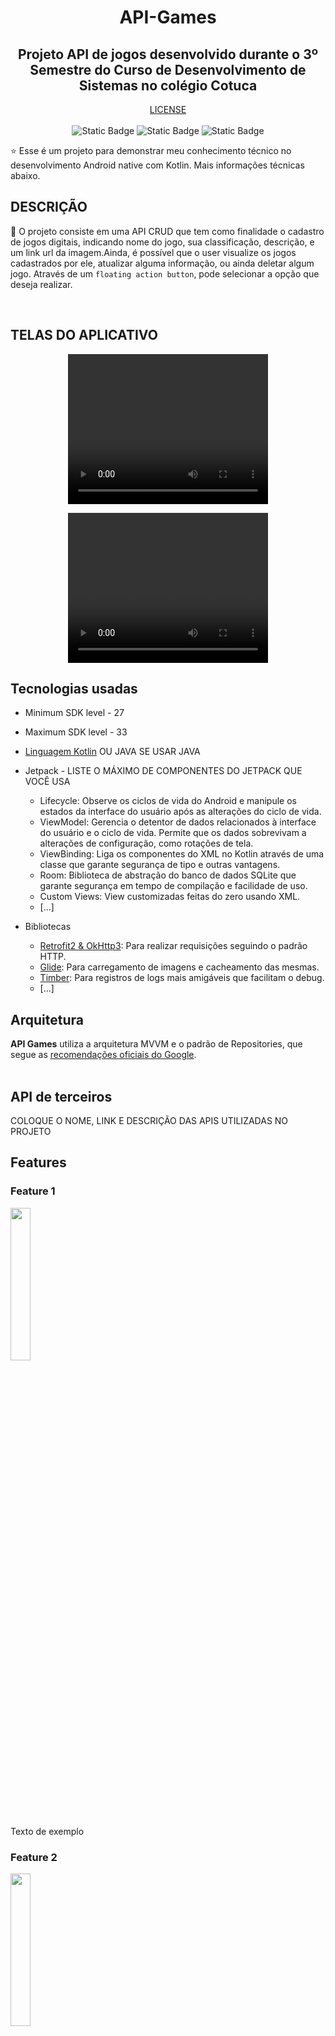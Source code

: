 
<h1 align="center">API-Games</h1>

<h2 align = "center">Projeto API de jogos desenvolvido durante o 3º Semestre do Curso de Desenvolvimento de Sistemas no colégio Cotuca</h2>

<p align="center">
  <a href="https://opensource.org/licenses/MIT"></a> <a href="https://opensource.org/license/mit/">LICENSE</a>
  
  <br>
  <br>
    <img alt="Static Badge" src="https://img.shields.io/badge/License%20-%20MIT%20-%20green?style=flat&logo=%2334A853&logoColor=%233d85c6&labelColor=(178%2C%20222%2C%2039)&color=%233d85c6">
    <img alt="Static Badge" src="https://img.shields.io/badge/API%20-%2033%2B%20-%20green?style=flat&logo=%2334A853&logoColor=%2334A853&labelColor=(178%2C%20222%2C%2039)&color=(50%2C205%2C50)">
    <img alt="Static Badge" src="https://img.shields.io/badge/Android%20Apache-%2013.0%20-%20green?style=flat&logo=%2334A853&logoColor=%233d85c6&labelColor=(178%2C%20222%2C%2039)&color=(0%2C255%2C0)">

</p>
  
<p align="center">  

⭐ Esse é um projeto para demonstrar meu conhecimento técnico no desenvolvimento Android native com Kotlin. Mais informações técnicas abaixo.

## DESCRIÇÃO

:rocket: O projeto consiste em uma API CRUD que tem como finalidade o cadastro de jogos digitais, indicando nome do jogo, sua classificação, descrição, e um link url da imagem.Ainda, é possível que o user visualize os jogos cadastrados por ele, atualizar alguma informação, ou ainda deletar algum jogo. Através de um ```floating action button```, pode selecionar a opção que deseja realizar.

</p>

</br>

<p float="left" align="center">

## TELAS DO APLICATIVO

<div style="text-align: center;">
  <p align="center">
    <video width="320" height="240" controls>
      <source src="https://github.com/Matheus-Oliveira-Marino/API-Games/assets/139178883/859ac3c1-9068-4c91-9dde-e9918120fc4f" type="video/mp4">
    </video>
  </p>
  <p align="center">
    <video width="320" height="240" controls>
      <source src="https://github.com/Matheus-Oliveira-Marino/API-Games/assets/139178883/00160f6f-a796-41e8-8610-d267247eb1de" type="video/mp4">
    </video>
  </p>
</div>


</p>

## Tecnologias usadas 
- Minimum SDK level - 27
- Maximum SDK level - 33
- [Linguagem Kotlin](https://kotlinlang.org/) OU JAVA SE USAR JAVA

- Jetpack - LISTE O MÁXIMO DE COMPONENTES DO JETPACK QUE VOCÊ USA
  - Lifecycle: Observe os ciclos de vida do Android e manipule os estados da interface do usuário após as alterações do ciclo de vida.
  - ViewModel: Gerencia o detentor de dados relacionados à interface do usuário e o ciclo de vida. Permite que os dados sobrevivam a alterações de configuração, como rotações de tela.
  - ViewBinding: Liga os componentes do XML no Kotlin através de uma classe que garante segurança de tipo e outras vantagens.
  - Room: Biblioteca de abstração do banco de dados SQLite que garante segurança em tempo de compilação e facilidade de uso.
  - Custom Views: View customizadas feitas do zero usando XML.
  - [...]
  
- Bibliotecas
  - [Retrofit2 & OkHttp3](https://github.com/square/retrofit): Para realizar requisições seguindo o padrão HTTP.
  - [Glide](https://github.com/bumptech/glide): Para carregamento de imagens e cacheamento das mesmas.
  - [Timber](https://github.com/JakeWharton/timber): Para registros de logs mais amigáveis que facilitam o debug.
  - [...]

## Arquitetura
**API Games** utiliza a arquitetura MVVM e o padrão de Repositories, que segue as [recomendações oficiais do Google](https://developer.android.com/topic/architecture).
</br></br>


## API de terceiros

COLOQUE O NOME, LINK E DESCRIÇÃO DAS APIS UTILIZADAS NO PROJETO

## Features

### Feature 1
<img src="screenshots/feature-1.gif" width="25%"/>

Texto de exemplo

### Feature 2
<img src="screenshots/feature-2.gif" width="25%"/>


